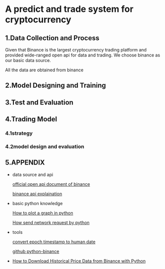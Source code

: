 # A predict and trade system for cryptocurrency

## 1.Data Collection and Process

Given that Binance is the largest cryptocurrency trading platform and provided wide-ranged open api for data and trading. We choose binance as our basic data source.

All the data are obtained from binance

## 2.Model Designing and Training

## 3.Test and Evaluation

## 4.Trading Model

### 4.1strategy

### 4.2model design and evaluation

## 5.APPENDIX

* data source and api

  [official open api document of binance](https://binance-docs.github.io/apidocs/spot/en/#introduction)

  [binance api explaination](https://python-binance.readthedocs.io/en/latest/binance.html?highlight=get_historical_klines#module-binance.client)

* basic python knowledge

  [How to plot a graph in python](https://matplotlib.org/stable/tutorials/pyplot.html)

  [How send network request by python](https://ioflood.com/blog/python-requests-post/#:~:text=To%20make%20a%20POST%20request,server%20and%20receive%20a%20response.&text=In%20this%20example%2C%20we%20import,library%20and%20use%20the%20requests.)

* tools

  [convert epoch timestamp to human date](https://www.epochconverter.com/)

  [github python-binance](https://github.com/sammchardy/python-binance/tree/master)

* [How to Download Historical Price Data from Binance with Python](https://steemit.com/python/@marketstack/how-to-download-historical-price-data-from-binance-with-python)